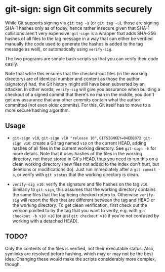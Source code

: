 # git-sign: sign Git commits securely

While Git supports signing via `git tag -s` (or `git tag -u`), those
are signing SHA-1 hashes only as of today, hence rather insecure given
that SHA-1 collisions aren't very expensive. `git-sign` is a wrapper
that adds SHA-256 hashes of all files to the tag message in a way that
can either be verified manually (the code used to generate the hashes
is added to the tag message as well), or automatically using
`verify-sig`.

The two programs are simple bash scripts so that you can verify their
code easily.

Note that while this ensures that the checked-out files (in the
working directory) are of identical number and content as those the
author (signatory) had, the Git history might still have been
subverted by an attacker. In other words, `verify-sig` will give you
assurance when building a checkout of a signed commit that there's no
man in the middle, you don't get any assurance that any other commits
contain what the author committed (not even older commits). For this,
Git itself has to move to a more secure hashing algorithm.

## Usage

* `git-sign v10`, `git-sign v10 "release 10"`, `GITSIGNKEY=04EDB072
  git-sign v10`: create a Git tag named `v10` on the current HEAD,
  adding hashes of all files in the current working directory. See
  `git-sign -h` for more details. Note that it uses hashes of the
  files in the working directory, not those stored in Git's HEAD, thus
  you need to run this on a clean working directory (new files not
  added to the index don't hurt, but deletions or modifications
  do). Just run immediately after a `git commit -a`, or verify with
  `git status` that the working directory is clean.

* `verify-sig v10`: verify the signature and file hashes on the tag
  `v10`. Similarly to `git-sign`, this assumes that the working
  directory contains the same files that the tag being checked refers
  to. Otherwise `verify-sig` will report the files that are different
  between the tag and HEAD or the working directory. To get clean
  verification, first check out the version pointed to by the tag that
  you want to verify, e.g. with `git checkout -b v10 v10` (or just
  `git checkout v10` if you're not confused by working with a detached
  HEAD).


## TODO?

Only the contents of the files is verified, not their executable
status. Also, symlinks are resolved before hashing, which may or may
not be the best idea. Changing these would make the scripts
considerably more complex, though.
